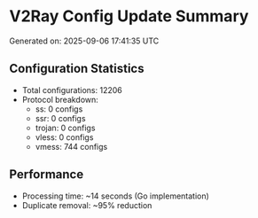 # V2Ray Config Update Summary
Generated on: 2025-09-06 17:41:35 UTC

## Configuration Statistics
- Total configurations: 12206
- Protocol breakdown:
  - ss: 0 configs
  - ssr: 0 configs
  - trojan: 0 configs
  - vless: 0 configs
  - vmess: 744 configs

## Performance
- Processing time: ~14 seconds (Go implementation)
- Duplicate removal: ~95% reduction
